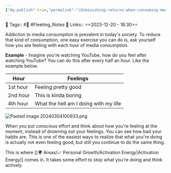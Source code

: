 ```yaml
---
{"dg-publish":true,"permalink":"/diminishing-returns-when-consuming-media/","dgPassFrontmatter":true,"noteIcon":"3","created":"2023-12-20T18:30:07.003+05:30","updated":"2024-03-05T02:31:41.138+05:30"}
---
```


🧶 Tags:: #🌱 #Fleeting_Notes 
🔗 Links::
==2023-12-20 - 18:30==

Addiction to media consumption is prevalent in today's society. To reduce that kind of consumption, one easy exercise you can do is, ask yourself how you are feeling with each hour of media consumption.

**Example** - Imagine you're watching YouTube, how do you feel after watching YouTube? You can do this after every half an hour. Like the example below.

| Hour     | Feelings                              |
| -------- | ------------------------------------- |
| 1st hour | Feeling pretty good                   |
| 2nd hour | This is kinda boring                  |
| 4th hour | What the hell am I doing with my life |
![Pasted image 20240304100933.png](/img/user/Pasted%20image%2020240304100933.png)

When you put conscious effort and think about how you're feeling at the moment, instead of drowning out your feelings. You can see how bad your habits are. This is one of the easiest ways to realize that what you're doing is actually not even feeling good, but still you continue to do the same thing.

This is where [[🌍 Areas/📈 Personal Growth/Activation Energy\|Activation Energy]] comes in. It takes some effort to stop what you're doing and think actively.